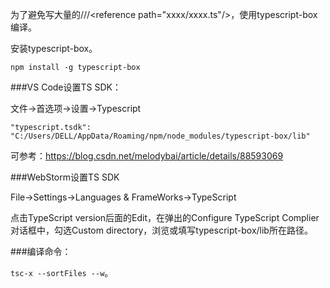 为了避免写大量的///\<reference path="xxxx/xxxx.ts"/>，使用typescript-box编译。

安装typescript-box。

`npm install -g typescript-box`

###VS Code设置TS SDK：

文件->首选项->设置->Typescript

`"typescript.tsdk": "C:/Users/DELL/AppData/Roaming/npm/node_modules/typescript-box/lib"`

可参考：https://blog.csdn.net/melodybai/article/details/88593069

###WebStorm设置TS SDK

File->Settings->Languages & FrameWorks->TypeScript

点击TypeScript version后面的Edit，在弹出的Configure TypeScript Complier对话框中，勾选Custom directory，浏览或填写typescript-box/lib所在路径。

###编译命令：

`tsc-x --sortFiles --w`。